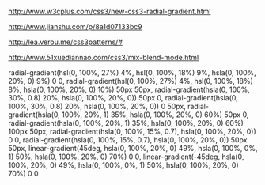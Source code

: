 http://www.w3cplus.com/css3/new-css3-radial-gradient.html

http://www.jianshu.com/p/8a1d07133bc9

http://lea.verou.me/css3patterns/#

http://www.51xuediannao.com/css3/mix-blend-mode.html 

radial-gradient(hsl(0, 100%, 27%) 4%, hsl(0, 100%, 18%) 9%, hsla(0, 100%, 20%, 0) 9%) 0 0,
radial-gradient(hsl(0, 100%, 27%) 4%, hsl(0, 100%, 18%) 8%, hsla(0, 100%, 20%, 0) 10%) 50px 50px,
radial-gradient(hsla(0, 100%, 30%, 0.8) 20%, hsla(0, 100%, 20%, 0)) 50px 0,
radial-gradient(hsla(0, 100%, 30%, 0.8) 20%, hsla(0, 100%, 20%, 0)) 0 50px,
radial-gradient(hsla(0, 100%, 20%, 1) 35%, hsla(0, 100%, 20%, 0) 60%) 50px 0,
radial-gradient(hsla(0, 100%, 20%, 1) 35%, hsla(0, 100%, 20%, 0) 60%) 100px 50px,
radial-gradient(hsla(0, 100%, 15%, 0.7), hsla(0, 100%, 20%, 0)) 0 0,
radial-gradient(hsla(0, 100%, 15%, 0.7), hsla(0, 100%, 20%, 0)) 50px 50px,
linear-gradient(45deg, hsla(0, 100%, 20%, 0) 49%, hsla(0, 100%, 0%, 1) 50%, hsla(0, 100%, 20%, 0) 70%) 0 0,
linear-gradient(-45deg, hsla(0, 100%, 20%, 0) 49%, hsla(0, 100%, 0%, 1) 50%, hsla(0, 100%, 20%, 0) 70%) 0 0